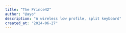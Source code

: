```yaml
---
title: "The Prince42"
author: "@ayo"
description: "A wireless low profile, split keyboard"
created_at: "2024-06-27"
---
```

